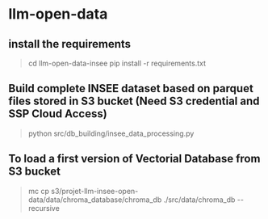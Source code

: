 # llm-open-data

## install the requirements

> cd llm-open-data-insee
> pip install -r requirements.txt

## Build complete INSEE dataset based on parquet files stored in S3 bucket (Need S3 credential and SSP Cloud Access)

> python src/db_building/insee_data_processing.py

## To load a first version of Vectorial Database from S3 bucket
> mc cp s3/projet-llm-insee-open-data/data/chroma_database/chroma_db  ./src/data/chroma_db --recursive